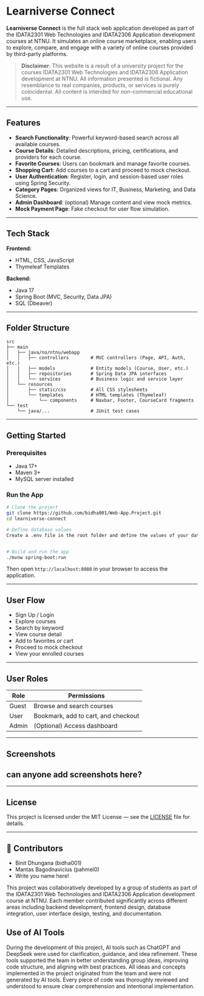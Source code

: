 # Learniverse Connect

**Learniverse Connect** is the full stack web application developed as part of the IDATA2301 Web Technologies
and IDATA2306 Application development courses at NTNU. It simulates an online course marketplace, enabling users to 
explore, compare, and engage with a variety of online courses provided by third-party platforms.


>**Disclaimer**: This website is a result of a university project for the courses IDATA2301 Web Technologies and 
IDATA2306 Application development at NTNU. All information presented is fictional. Any resemblance to real companies, 
products, or services is purely coincidental. All content is intended for non-commercial educational use.

---

##  Features

-  **Search Functionality**: Powerful keyword-based search across all available courses.
-  **Course Details**: Detailed descriptions, pricing, certifications, and providers for each course.
-  **Favorite Courses**: Users can bookmark and manage favorite courses.
-  **Shopping Cart**: Add courses to a cart and proceed to mock checkout.
-  **User Authentication**: Register, login, and session-based user roles using Spring Security.
-  **Category Pages**: Organized views for IT, Business, Marketing, and Data Science.
-  **Admin Dashboard**: (optional) Manage content and view mock metrics.
-  **Mock Payment Page**: Fake checkout for user flow simulation.

---

##  Tech Stack

**Frontend:**
- HTML, CSS, JavaScript
- Thymeleaf Templates

**Backend:**
- Java 17
- Spring Boot (MVC, Security, Data JPA)
- SQL (Dbeaver)

---

##  Folder Structure

```
src
├── main
│   ├── java/no/ntnu/webapp
│   │   ├── controllers        # MVC controllers (Page, API, Auth, etc.)
│   │   ├── models             # Entity models (Course, User, etc.)
│   │   ├── repositories       # Spring Data JPA interfaces
│   │   └── services           # Business logic and service layer
│   └── resources
│       ├── static/css         # All CSS stylesheets
│       └── templates          # HTML templates (Thymeleaf)
│           └── components     # Navbar, Footer, CourseCard fragments
└── test
    └── java/...               # JUnit test cases
```
---

##  Getting Started

### Prerequisites
- Java 17+
- Maven 3+
- MySQL server installed

### Run the App

```bash
# Clone the project
git clone https://github.com/bidha001/Web-App.Project.git
cd learniverse-connect

# Define database values
Create a .env file in the root folder and define the values of your database


# Build and run the app
./mvnw spring-boot:run
```

Then open `http://localhost:8080` in your browser to access the application.

---

##  User Flow

- Sign Up / Login
- Explore courses
- Search by keyword
- View course detail
- Add to favorites or cart
- Proceed to mock checkout
- View your enrolled courses

---

##  User Roles

| Role     | Permissions                          |
|----------|--------------------------------------|
| Guest    | Browse and search courses            |
| User     | Bookmark, add to cart, and checkout  |
| Admin    | (Optional) Access dashboard          |

---

## Screenshots
## can anyone add screenshots here?

---


##  License

This project is licensed under the MIT License — see the [LICENSE](LICENSE) file for details.

---

## 👥 Contributors

- Binit Dhungana (bidha001)
- Mantas Bagodnavicius (pahmel0)
- Write you name here!

This project was collaboratively developed by a group of students as part of the IDATA2301 Web Technologies
and IDATA2306 Application development course at NTNU. Each member contributed significantly across different areas 
including backend development,  frontend design, database integration, user interface design, testing, and documentation.

## Use of AI Tools
During the development of this project, AI tools such as ChatGPT and DeepSeek were used for clarification, guidance, and
idea refinement. These tools supported the team in better understanding group ideas, improving code structure, and 
aligning with best practices. All ideas and concepts implemented in the project originated from the team and were not 
generated by AI tools. Every piece of code was thoroughly reviewed and understood to ensure clear comprehension and 
intentional implementation.
